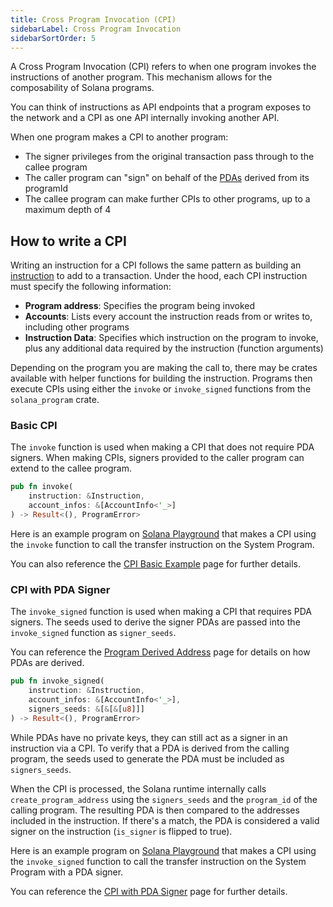 ```yaml
---
title: Cross Program Invocation (CPI)
sidebarLabel: Cross Program Invocation
sidebarSortOrder: 5
---
```


A Cross Program Invocation (CPI) refers to when one program invokes the
instructions of another program. This mechanism allows for the composability of
Solana programs.

You can think of instructions as API endpoints that a program exposes to the
network and a CPI as one API internally invoking another API.

<Embed url="https://whimsical.com/embed/T838CxFXPYhjj5mEp26nmb" />

When one program makes a CPI to another program:

- The signer privileges from the original transaction pass through to the callee
  program
- The caller program can "sign" on behalf of the [PDAs](/docs/core/pda) derived
  from its programId
- The callee program can make further CPIs to other programs, up to a maximum
  depth of 4

## How to write a CPI

Writing an instruction for a CPI follows the same pattern as building an
[instruction](/docs/core/transactions#instruction) to add to a transaction.
Under the hood, each CPI instruction must specify the following information:

- **Program address**: Specifies the program being invoked
- **Accounts**: Lists every account the instruction reads from or writes to,
  including other programs
- **Instruction Data**: Specifies which instruction on the program to invoke,
  plus any additional data required by the instruction (function arguments)

Depending on the program you are making the call to, there may be crates
available with helper functions for building the instruction. Programs then
execute CPIs using either the `invoke` or `invoke_signed` functions from the
`solana_program` crate.

### Basic CPI

The `invoke` function is used when making a CPI that does not require PDA
signers. When making CPIs, signers provided to the caller program can extend to
the callee program.

```rust
pub fn invoke(
    instruction: &Instruction,
    account_infos: &[AccountInfo<'_>]
) -> Result<(), ProgramError>
```

Here is an example program on
[Solana Playground](https://beta.solpg.io/github.com/ZYJLiu/doc-examples/tree/main/cpi-invoke)
that makes a CPI using the `invoke` function to call the transfer instruction on
the System Program.

You can also reference the [CPI Basic Example](/docs/core/cpi/example1) page for
further details.

### CPI with PDA Signer

The `invoke_signed` function is used when making a CPI that requires PDA
signers. The seeds used to derive the signer PDAs are passed into the
`invoke_signed` function as `signer_seeds`.

You can reference the [Program Derived Address](/docs/core/pda) page for details
on how PDAs are derived.

```rust
pub fn invoke_signed(
    instruction: &Instruction,
    account_infos: &[AccountInfo<'_>],
    signers_seeds: &[&[&[u8]]]
) -> Result<(), ProgramError>
```

While PDAs have no private keys, they can still act as a signer in an
instruction via a CPI. To verify that a PDA is derived from the calling program,
the seeds used to generate the PDA must be included as `signers_seeds`.

When the CPI is processed, the Solana runtime internally calls
`create_program_address` using the `signers_seeds` and the `program_id` of the
calling program. The resulting PDA is then compared to the addresses included in
the instruction. If there's a match, the PDA is considered a valid signer on the
instruction (`is_signer` is flipped to true).

Here is an example program on
[Solana Playground](https://beta.solpg.io/github.com/ZYJLiu/doc-examples/tree/main/cpi-invoke-signed)
that makes a CPI using the `invoke_signed` function to call the transfer
instruction on the System Program with a PDA signer.

You can reference the [CPI with PDA Signer](/docs/core/cpi/example2) page for
further details.
